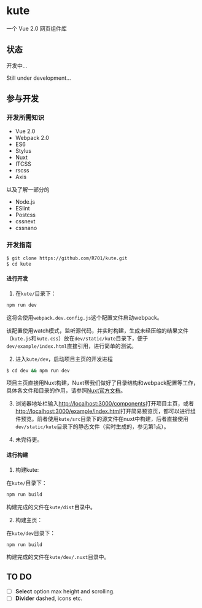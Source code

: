 # kute
一个 Vue 2.0 网页组件库

## 状态
开发中...

Still under development...

## 参与开发
### 开发所需知识
- Vue 2.0
- Webpack 2.0
- ES6
- Stylus
- Nuxt
- ITCSS
- rscss
- Axis

以及了解一部分的
- Node.js
- ESlint
- Postcss
- cssnext
- cssnano

### 开发指南

```bash
$ git clone https://github.com/R701/kute.git
$ cd kute
```
#### 进行开发
1. 在`kute/`目录下：
```bash
npm run dev
```
这将会使用`webpack.dev.config.js`这个配置文件启动webpack。

该配置使用watch模式，监听源代码，并实时构建，生成未经压缩的结果文件（`kute.js`和`kute.css`）放在`dev/static/kute`目录下，便于`dev/example/index.html`直接引用，进行简单的测试。

2. 进入`kute/dev`，启动项目主页的开发进程
```bash
$ cd dev && npm run dev
```
项目主页直接用Nuxt构建，Nuxt帮我们做好了目录结构和webpack配置等工作，具体各文件和目录的作用，请参照[Nuxt官方文档](https://nuxtjs.org/guide)。

3. 浏览器地址栏输入[http://localhost:3000/components](http://localhost:3000/components)打开项目主页，或者[http://localhost:3000/example/index.html](http://localhost:3000/example/index.html)打开简易预览页，都可以进行组件预览。前者使用`kute/src`目录下的源文件在nuxt中构建，后者直接使用`dev/static/kute`目录下的静态文件（实时生成的，参见第1点）。

4. 未完待更。
#### 进行构建
1. 构建kute:

在`kute/`目录下：
```bash
npm run build
```
构建完成的文件在`kute/dist`目录中。

2. 构建主页：

在`kute/dev`目录下：
```bash
npm run build
```
构建完成的文件在`kute/dev/.nuxt`目录中。


## TO DO

- [ ] **Select** option max height and scrolling.
- [ ] **Divider** dashed, icons etc. 